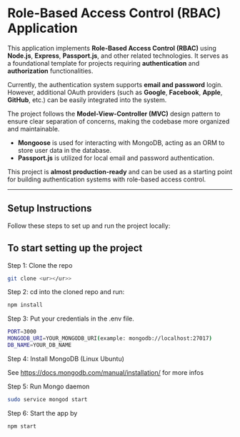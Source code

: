 # Role-Based Access Control (RBAC) Application

This application implements **Role-Based Access Control (RBAC)** using **Node.js**, **Express**, **Passport.js**, and other related technologies. It serves as a foundational template for projects requiring **authentication** and **authorization** functionalities.

Currently, the authentication system supports **email and password** login. However, additional OAuth providers (such as **Google**, **Facebook**, **Apple**, **GitHub**, etc.) can be easily integrated into the system.

The project follows the **Model-View-Controller (MVC)** design pattern to ensure clear separation of concerns, making the codebase more organized and maintainable.

- **Mongoose** is used for interacting with MongoDB, acting as an ORM to store user data in the database.
- **Passport.js** is utilized for local email and password authentication.
  
This project is **almost production-ready** and can be used as a starting point for building authentication systems with role-based access control.

---

## Setup Instructions

Follow these steps to set up and run the project locally:

## To start setting up the project

Step 1: Clone the repo

```bash
git clone <ur></ur>>
```

Step 2: cd into the cloned repo and run:

```bash
npm install
```

Step 3: Put your credentials in the .env file.

```bash
PORT=3000
MONGODB_URI=YOUR_MONGODB_URI(example: mongodb://localhost:27017)
DB_NAME=YOUR_DB_NAME
```

Step 4: Install MongoDB (Linux Ubuntu)

See <https://docs.mongodb.com/manual/installation/> for more infos

Step 5: Run Mongo daemon

```bash
sudo service mongod start
```

Step 6: Start the app by

```bash
npm start
```


